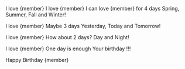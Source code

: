 I love {member}
I love {member}
I can love {member} for 4 days
Spring, Summer, Fall and Winter!

I love {member}
Maybe 3 days
Yesterday, Today and Tomorrow!

I love {member}
How about 2 days?
Day and Night!

I love {member}
One day is enough
Your birthday !!!

Happy Birthday {member}
